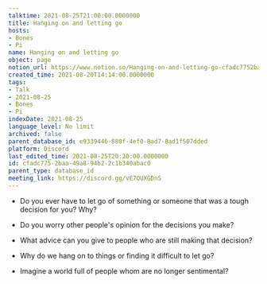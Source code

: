 ```yaml
---
talktime: 2021-08-25T21:00:00.0000000
title: Hanging on and letting go
hosts:
- Bones
- Pi
name: Hanging on and letting go
object: page
notion_url: https://www.notion.so/Hanging-on-and-letting-go-cfadc7752baa49a894b22c1b340abac0
created_time: 2021-08-20T14:14:00.0000000
tags:
- Talk
- 2021-08-25
- Bones
- Pi
indexDate: 2021-08-25
language_level: No limit
archived: false
parent_database_id: e9339446-880f-4ef0-8ad7-8ad1f507dded
platform: Discord
last_edited_time: 2021-08-25T20:20:00.0000000
id: cfadc775-2baa-49a8-94b2-2c1b340abac0
parent_type: database_id
meeting_link: https://discord.gg/vE7QUXGDnS
---
```


   - Do you ever have to let go of something or someone that was a tough decision for you? Why?



   - Do you worry other people's opinion for the decisions you make?
   - What advice can you give to people who are still making that decision?
   - Why do we hang on to things or finding it difficult to let go?
   - Imagine a world full of people whom are no longer sentimental?









